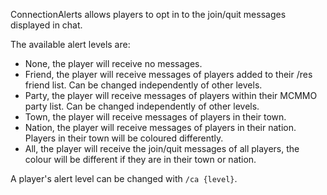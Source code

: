 ConnectionAlerts allows players to opt in to the join/quit messages displayed in chat.

The available alert levels are:
- None, the player will receive no messages.
- Friend, the player will receive messages of players added to their /res friend list. Can be changed independently of other levels.
- Party, the player will receive messages of players within their MCMMO party list. Can be changed independently of other levels.
- Town, the player will receive messages of players in their town.
- Nation, the player will receive messages of players in their nation. Players in their town will be coloured differently.
- All, the player will receive the join/quit messages of all players, the colour will be different if they are in their town or nation.

A player's alert level can be changed with `/ca {level}`.